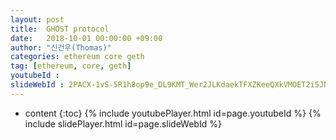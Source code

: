 ```yaml
---
layout: post
title:  GHOST protocol
date:   2018-10-01 00:00:00 +09:00
author: "신건우(Thomas)"
categories: ethereum core geth
tag: [ethereum, core, geth]
youtubeId :
slideWebId : 2PACX-1vS-5R1h8op9e_DL9KMT_Wer2JLKdaekTFXZKeeQXkVMOET2i5JNtsxQluTbUkMjI7ZCcBXz86agDN_2
---
```

* content
{:toc}
{% include youtubePlayer.html id=page.youtubeId %}
{% include slidePlayer.html id=page.slideWebId %}
